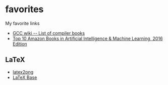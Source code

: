 # favorites
My favorite links

- [GCC wiki -- List of compiler books](https://gcc.gnu.org/wiki/ListOfCompilerBooks)
- [Top 10 Amazon Books in Artificial Intelligence & Machine Learning, 2016 Edition](https://www.kdnuggets.com/2016/11/top-10-amazon-books-ai-machine-learning.html)

## LaTeX

- [latex2png](http://latex2png.com/)
- [LaTeX Base](https://latexbase.com/)
